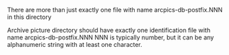 There are more than just exactly one file with name arcpics-db-postfix.NNN in this directory

Archive picture directory should have exactly one identification file with name arcpics-db-postfix.NNN
NNN is typically number, but it can be any alphanumeric string with at least one character.